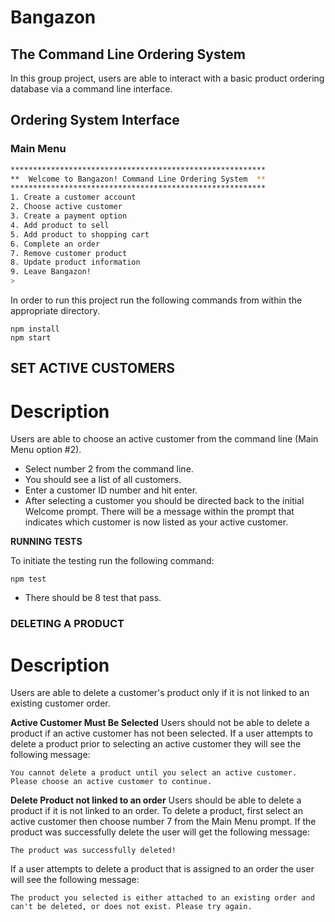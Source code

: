 # Bangazon

## The Command Line Ordering System

In this group project, users are able to interact with a basic product ordering database via a command line interface.

## Ordering System Interface

### Main Menu

```bash
*********************************************************
**  Welcome to Bangazon! Command Line Ordering System  **
*********************************************************
1. Create a customer account
2. Choose active customer
3. Create a payment option
4. Add product to sell
5. Add product to shopping cart
6. Complete an order
7. Remove customer product
8. Update product information
9. Leave Bangazon!
>
```

In order to run this project run the following commands from within the appropriate directory.

```
npm install
npm start
```


## SET ACTIVE CUSTOMERS

# Description

Users are able to choose an active customer from the command line (Main Menu option #2).

- Select number 2 from the command line.
- You should see a list of all customers.
- Enter a customer ID number and hit enter.
- After selecting a customer you should be directed back to the initial Welcome prompt. There will be a message within the prompt that indicates which customer is now listed as your active customer.


**RUNNING TESTS**

To initiate the testing run the following command:
```
npm test
```
- There should be 8 test that pass.


### DELETING A PRODUCT

# Description

Users are able to delete a customer's product only if it is not linked to an existing customer order.

**Active Customer Must Be Selected**
Users should not be able to delete a product if an active customer has not been selected. If a user attempts to delete a product prior to selecting an active customer they will see the following message:
```
You cannot delete a product until you select an active customer. Please choose an active customer to continue.
```

**Delete Product not linked to an order**
Users should be able to delete a product if it is not linked to an order. To delete a product, first select an active customer then choose number 7 from the Main Menu prompt. If the product was successfully delete the user will get the following message:
```
The product was successfully deleted!
```

If a user attempts to delete a product that is assigned to an order the user will see the following message:
```
The product you selected is either attached to an existing order and can't be deleted, or does not exist. Please try again.
```



